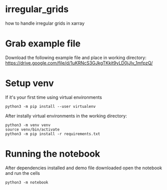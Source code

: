 # irregular_grids
how to handle irregular grids in xarray

# Grab example file
Download the following example file and place in working directory: https://drive.google.com/file/d/1uKRNcS3GJkgTKkit9yLD0jJlv_1mfpzQ/

# Setup venv 
If it's your first time using virtual environments
``` 
python3 -m pip install --user virtualenv
```
After instally virtual environments in the working directory:
```
python3 -m venv venv
source venv/bin/activate
python3 -m pip install -r requirements.txt
```

# Running the notebook
After dependencies installed and demo file downloaded open the notebook and run the cells
```
python3 -m notebook
```
